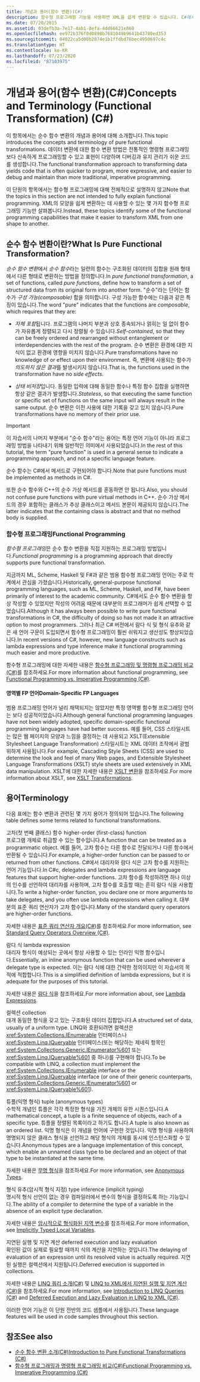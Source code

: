 ```yaml
---
title: 개념과 용어(함수 변환)(C#)
description: 함수형 프로그래밍 기능을 사용하면 XML을 쉽게 변환할 수 있습니다. C#에서의 순수 함수 변환의 개념과 용어에 대해 알아봅니다.
ms.date: 07/20/2015
ms.assetid: 03defb3a-7e17-4ab1-8efa-4dd66621e860
ms.openlocfilehash: ee972b376f0d0898b7681049b9641b43780ed353
ms.sourcegitcommit: 04022ca5d00b2074e1b1ffdbd76bec4950697c4c
ms.translationtype: HT
ms.contentlocale: ko-KR
ms.lasthandoff: 07/23/2020
ms.locfileid: "87103975"
---
```

# <a name="concepts-and-terminology-functional-transformation-c"></a><span data-ttu-id="68ccd-104">개념과 용어(함수 변환)(C#)</span><span class="sxs-lookup"><span data-stu-id="68ccd-104">Concepts and Terminology (Functional Transformation) (C#)</span></span>

<span data-ttu-id="68ccd-105">이 항목에서는 순수 함수 변환의 개념과 용어에 대해 소개합니다.</span><span class="sxs-lookup"><span data-stu-id="68ccd-105">This topic introduces the concepts and terminology of pure functional transformations.</span></span> <span data-ttu-id="68ccd-106">데이터 변환에 대한 함수 변환 방법은 전통적인 명령형 프로그래밍보다 신속하게 프로그래밍할 수 있고 표현이 다양하며 디버깅과 유지 관리가 쉬운 코드를 생성합니다.</span><span class="sxs-lookup"><span data-stu-id="68ccd-106">The functional transformation approach to transforming data yields code that is often quicker to program, more expressive, and easier to debug and maintain than more traditional, imperative programming.</span></span>

<span data-ttu-id="68ccd-107">이 단원의 항목에서는 함수형 프로그래밍에 대해 전체적으로 설명하지 않고</span><span class="sxs-lookup"><span data-stu-id="68ccd-107">Note that the topics in this section are not intended to fully explain functional programming.</span></span> <span data-ttu-id="68ccd-108">XML의 모양을 쉽게 변환하는 데 사용할 수 있는 몇 가지 함수형 프로그래밍 기능만 살펴봅니다.</span><span class="sxs-lookup"><span data-stu-id="68ccd-108">Instead, these topics identify some of the functional programming capabilities that make it easier to transform XML from one shape to another.</span></span>

## <a name="what-is-pure-functional-transformation"></a><span data-ttu-id="68ccd-109">순수 함수 변환이란?</span><span class="sxs-lookup"><span data-stu-id="68ccd-109">What Is Pure Functional Transformation?</span></span>

<span data-ttu-id="68ccd-110">*순수 함수 변환*에서 *순수 함수*라는 일련의 함수는 구조화된 데이터의 집합을 원래 형태에서 다른 형태로 변환하는 방법을 정의합니다.</span><span class="sxs-lookup"><span data-stu-id="68ccd-110">In *pure functional transformation*, a set of functions, called *pure functions*, define how to transform a set of structured data from its original form into another form.</span></span> <span data-ttu-id="68ccd-111">"순수"라는 단어는 함수가 *구성 가능(composable)* 함을 의미합니다. 구성 가능한 함수에는 다음과 같은 특징이 있습니다.</span><span class="sxs-lookup"><span data-stu-id="68ccd-111">The word "pure" indicates that the functions are *composable*, which requires that they are:</span></span>

- <span data-ttu-id="68ccd-112">*자체 포함*됩니다. 프로그램의 나머지 부분과 상호 종속되거나 얽히는 일 없이 함수가 자유롭게 정렬되고 다시 정렬될 수 있습니다.</span><span class="sxs-lookup"><span data-stu-id="68ccd-112">*Self-contained*, so that they can be freely ordered and rearranged without entanglement or interdependencies with the rest of the program.</span></span> <span data-ttu-id="68ccd-113">순수 변환은 환경에 대한 지식이 없고 환경에 영향을 미치지 않습니다.</span><span class="sxs-lookup"><span data-stu-id="68ccd-113">Pure transformations have no knowledge of or effect upon their environment.</span></span> <span data-ttu-id="68ccd-114">즉, 변환에 사용되는 함수가 *의도하지 않은 결과*를 발생시키지 않습니다.</span><span class="sxs-lookup"><span data-stu-id="68ccd-114">That is, the functions used in the transformation have no *side effects*.</span></span>

- <span data-ttu-id="68ccd-115">*상태 비저장*입니다. 동일한 입력에 대해 동일한 함수나 특정 함수 집합을 실행하면 항상 같은 결과가 발생합니다.</span><span class="sxs-lookup"><span data-stu-id="68ccd-115">*Stateless*, so that executing the same function or specific set of functions on the same input will always result in the same output.</span></span> <span data-ttu-id="68ccd-116">순수 변환은 이전 사용에 대한 기록을 갖고 있지 않습니다.</span><span class="sxs-lookup"><span data-stu-id="68ccd-116">Pure transformations have no memory of their prior use.</span></span>

> [!IMPORTANT]
> <span data-ttu-id="68ccd-117">이 자습서의 나머지 부분에서 "순수 함수"라는 용어는 특정 언어 기능이 아니라 프로그래밍 방법을 나타내기 위해 일반적인 의미에서 사용되었습니다.</span><span class="sxs-lookup"><span data-stu-id="68ccd-117">In the rest of this tutorial, the term "pure function" is used in a general sense to indicate a programming approach, and not a specific language feature.</span></span>
>
> <span data-ttu-id="68ccd-118">순수 함수는 C#에서 메서드로 구현되어야 합니다.</span><span class="sxs-lookup"><span data-stu-id="68ccd-118">Note that pure functions must be implemented as methods in C#.</span></span>
>
> <span data-ttu-id="68ccd-119">또한 순수 함수와 C++의 순수 가상 메서드를 혼동하면 안 됩니다.</span><span class="sxs-lookup"><span data-stu-id="68ccd-119">Also, you should not confuse pure functions with pure virtual methods in C++.</span></span> <span data-ttu-id="68ccd-120">순수 가상 메서드의 경우 포함하는 클래스가 추상 클래스이고 메서드 본문이 제공되지 않습니다.</span><span class="sxs-lookup"><span data-stu-id="68ccd-120">The latter indicates that the containing class is abstract and that no method body is supplied.</span></span>

### <a name="functional-programming"></a><span data-ttu-id="68ccd-121">함수형 프로그래밍</span><span class="sxs-lookup"><span data-stu-id="68ccd-121">Functional Programming</span></span>

<span data-ttu-id="68ccd-122">*함수형 프로그래밍*은 순수 함수 변환을 직접 지원하는 프로그래밍 방법입니다.</span><span class="sxs-lookup"><span data-stu-id="68ccd-122">*Functional programming* is a programming approach that directly supports pure functional transformation.</span></span>

<span data-ttu-id="68ccd-123">지금까지 ML, Scheme, Haskell 및 F#과 같은 범용 함수형 프로그래밍 언어는 주로 학계에서 관심을 가졌습니다.</span><span class="sxs-lookup"><span data-stu-id="68ccd-123">Historically, general-purpose functional programming languages, such as ML, Scheme, Haskell, and F#, have been primarily of interest to the academic community.</span></span> <span data-ttu-id="68ccd-124">C#에서도 순수 함수 변환을 항상 작성할 수 있었지만 작성의 어려움 때문에 대부분의 프로그래머가 쉽게 선택할 수 없었습니다.</span><span class="sxs-lookup"><span data-stu-id="68ccd-124">Although it has always been possible to write pure functional transformations in C#, the difficulty of doing so has not made it an attractive option to most programmers.</span></span> <span data-ttu-id="68ccd-125">그러나 최근 C# 버전에서 람다 식 및 형식 유추와 같은 새 언어 구문이 도입되면서 함수형 프로그래밍이 훨씬 쉬워지고 생산성도 향상되었습니다.</span><span class="sxs-lookup"><span data-stu-id="68ccd-125">In recent versions of C#, however, new language constructs such as lambda expressions and type inference make it functional programming much easier and more productive.</span></span>

<span data-ttu-id="68ccd-126">함수형 프로그래밍에 대한 자세한 내용은 [함수형 프로그래밍 및 명령형 프로그래밍 비교(C#)](./functional-programming-vs-imperative-programming.md)를 참조하세요.</span><span class="sxs-lookup"><span data-stu-id="68ccd-126">For more information about functional programming, see [Functional Programming vs. Imperative Programming (C#)](./functional-programming-vs-imperative-programming.md).</span></span>

#### <a name="domain-specific-fp-languages"></a><span data-ttu-id="68ccd-127">영역별 FP 언어</span><span class="sxs-lookup"><span data-stu-id="68ccd-127">Domain-Specific FP Languages</span></span>

<span data-ttu-id="68ccd-128">범용 프로그래밍 언어가 널리 채택되지는 않았지만 특정 영역별 함수형 프로그래밍 언어는 보다 성공적이었습니다.</span><span class="sxs-lookup"><span data-stu-id="68ccd-128">Although general functional programming languages have not been widely adopted, specific domain-specific functional programming languages have had better success.</span></span> <span data-ttu-id="68ccd-129">예를 들어, CSS 스타일시트는 많은 웹 페이지의 모양과 느낌을 결정하는 데 사용되고 XSLT(Extensible Stylesheet Language Transformation) 스타일시트는 XML 데이터 조작에서 광범위하게 사용됩니다.</span><span class="sxs-lookup"><span data-stu-id="68ccd-129">For example, Cascading Style Sheets (CSS) are used to determine the look and feel of many Web pages, and Extensible Stylesheet Language Transformations (XSLT) style sheets are used extensively in XML data manipulation.</span></span> <span data-ttu-id="68ccd-130">XSLT에 대한 자세한 내용은 [XSLT 변환](../../../../standard/data/xml/xslt-transformations.md)을 참조하세요.</span><span class="sxs-lookup"><span data-stu-id="68ccd-130">For more information about XSLT, see [XSLT Transformations](../../../../standard/data/xml/xslt-transformations.md).</span></span>

## <a name="terminology"></a><span data-ttu-id="68ccd-131">용어</span><span class="sxs-lookup"><span data-stu-id="68ccd-131">Terminology</span></span>

<span data-ttu-id="68ccd-132">다음 표에는 함수 변환과 관련된 몇 가지 용어가 정의되어 있습니다.</span><span class="sxs-lookup"><span data-stu-id="68ccd-132">The following table defines some terms related to functional transformations.</span></span>

<span data-ttu-id="68ccd-133">고차(첫 번째 클래스) 함수 </span><span class="sxs-lookup"><span data-stu-id="68ccd-133">higher-order (first-class) function </span></span>\
<span data-ttu-id="68ccd-134">프로그램 개체로 취급할 수 있는 함수입니다.</span><span class="sxs-lookup"><span data-stu-id="68ccd-134">A function that can be treated as a programmatic object.</span></span> <span data-ttu-id="68ccd-135">예를 들어, 고차 함수는 다른 함수로 전달되거나 다른 함수에서 반환될 수 있습니다.</span><span class="sxs-lookup"><span data-stu-id="68ccd-135">For example, a higher-order function can be passed to or returned from other functions.</span></span> <span data-ttu-id="68ccd-136">C#에서 대리자와 람다 식은 고차 함수를 지원하는 언어 기능입니다.</span><span class="sxs-lookup"><span data-stu-id="68ccd-136">In C#c, delegates and lambda expressions are language features that support higher-order functions.</span></span> <span data-ttu-id="68ccd-137">고차 함수를 작성하려면 하나 이상의 인수를 선언하여 대리자를 사용하며, 고차 함수를 호출할 때는 흔히 람다 식을 사용합니다.</span><span class="sxs-lookup"><span data-stu-id="68ccd-137">To write a higher-order function, you declare one or more arguments to take delegates, and you often use lambda expressions when calling it.</span></span> <span data-ttu-id="68ccd-138">대부분의 표준 쿼리 연산자가 고차 함수입니다.</span><span class="sxs-lookup"><span data-stu-id="68ccd-138">Many of the standard query operators are higher-order functions.</span></span>

<span data-ttu-id="68ccd-139">자세한 내용은 [표준 쿼리 연산자 개요(C#)](./standard-query-operators-overview.md)를 참조하세요.</span><span class="sxs-lookup"><span data-stu-id="68ccd-139">For more information, see [Standard Query Operators Overview (C#)](./standard-query-operators-overview.md).</span></span>

<span data-ttu-id="68ccd-140">람다 식 </span><span class="sxs-lookup"><span data-stu-id="68ccd-140">lambda expression </span></span>\
<span data-ttu-id="68ccd-141">대리자 형식이 예상되는 곳에서 항상 사용할 수 있는 인라인 익명 함수입니다.</span><span class="sxs-lookup"><span data-stu-id="68ccd-141">Essentially, an inline anonymous function that can be used wherever a delegate type is expected.</span></span> <span data-ttu-id="68ccd-142">이는 람다 식에 대한 간략한 정의이지만 이 자습서의 목적에 적합합니다.</span><span class="sxs-lookup"><span data-stu-id="68ccd-142">This is a simplified definition of lambda expressions, but it is adequate for the purposes of this tutorial.</span></span>

<span data-ttu-id="68ccd-143">자세한 내용은 [람다 식](../../statements-expressions-operators/lambda-expressions.md)을 참조하세요.</span><span class="sxs-lookup"><span data-stu-id="68ccd-143">For more information about, see [Lambda Expressions](../../statements-expressions-operators/lambda-expressions.md).</span></span>

<span data-ttu-id="68ccd-144">컬렉션 </span><span class="sxs-lookup"><span data-stu-id="68ccd-144">collection </span></span>\
<span data-ttu-id="68ccd-145">대개 동일한 형식을 갖고 있는 구조화된 데이터 집합입니다.</span><span class="sxs-lookup"><span data-stu-id="68ccd-145">A structured set of data, usually of a uniform type.</span></span> <span data-ttu-id="68ccd-146">LINQ와 호환되려면 컬렉션은 <xref:System.Collections.IEnumerable> 인터페이스나 <xref:System.Linq.IQueryable> 인터페이스(또는 해당하는 제네릭 항목인 <xref:System.Collections.Generic.IEnumerator%601> 또는 <xref:System.Linq.IQueryable%601> 중 하나)를 구현해야 합니다.</span><span class="sxs-lookup"><span data-stu-id="68ccd-146">To be compatible with LINQ, a collection must implement the <xref:System.Collections.IEnumerable> interface or the <xref:System.Linq.IQueryable> interface (or one of their generic counterparts, <xref:System.Collections.Generic.IEnumerator%601> or <xref:System.Linq.IQueryable%601>).</span></span>

<span data-ttu-id="68ccd-147">튜플(익명 형식) </span><span class="sxs-lookup"><span data-stu-id="68ccd-147">tuple (anonymous types) </span></span>\
<span data-ttu-id="68ccd-148">수학적 개념인 튜플은 각각 특정한 형식을 가진 개체의 유한 시퀀스입니다.</span><span class="sxs-lookup"><span data-stu-id="68ccd-148">A mathematical concept, a tuple is a finite sequence of objects, each of a specific type.</span></span> <span data-ttu-id="68ccd-149">튜플을 정렬된 목록이라고 하기도 합니다.</span><span class="sxs-lookup"><span data-stu-id="68ccd-149">A tuple is also known as an ordered list.</span></span> <span data-ttu-id="68ccd-150">익명 형식은 이 개념을 언어에 구현한 것입니다. 익명 형식을 사용하여 명명되지 않은 클래스 형식을 선언하고 해당 형식의 개체를 동시에 인스턴스화할 수 있습니다.</span><span class="sxs-lookup"><span data-stu-id="68ccd-150">Anonymous types are a language implementation of this concept, which enable an unnamed class type to be declared and an object of that type to be instantiated at the same time.</span></span>

<span data-ttu-id="68ccd-151">자세한 내용은 [무명 형식](../../classes-and-structs/anonymous-types.md)을 참조하세요.</span><span class="sxs-lookup"><span data-stu-id="68ccd-151">For more information, see [Anonymous Types](../../classes-and-structs/anonymous-types.md).</span></span>

<span data-ttu-id="68ccd-152">형식 유추(암시적 형식 지정) </span><span class="sxs-lookup"><span data-stu-id="68ccd-152">type inference (implicit typing) </span></span>\
<span data-ttu-id="68ccd-153">명시적 형식 선언이 없는 경우 컴파일러에서 변수의 형식을 결정하도록 하는 기능입니다.</span><span class="sxs-lookup"><span data-stu-id="68ccd-153">The ability of a compiler to determine the type of a variable in the absence of an explicit type declaration.</span></span>

<span data-ttu-id="68ccd-154">자세한 내용은 [암시적으로 형식화된 지역 변수](../../classes-and-structs/implicitly-typed-local-variables.md)를 참조하세요.</span><span class="sxs-lookup"><span data-stu-id="68ccd-154">For more information, see [Implicitly Typed Local Variables](../../classes-and-structs/implicitly-typed-local-variables.md).</span></span>

<span data-ttu-id="68ccd-155">지연된 실행 및 지연 계산 </span><span class="sxs-lookup"><span data-stu-id="68ccd-155">deferred execution and lazy evaluation </span></span>\
<span data-ttu-id="68ccd-156">확인된 값이 실제로 필요할 때까지 식의 계산을 지연하는 것입니다.</span><span class="sxs-lookup"><span data-stu-id="68ccd-156">The delaying of evaluation of an expression until its resolved value is actually required.</span></span> <span data-ttu-id="68ccd-157">지연된 실행은 컬렉션에서 지원됩니다.</span><span class="sxs-lookup"><span data-stu-id="68ccd-157">Deferred execution is supported in collections.</span></span>

<span data-ttu-id="68ccd-158">자세한 내용은 [LINQ 쿼리 소개(C#)](./introduction-to-linq-queries.md) 및 [LINQ to XML에서 지연된 실행 및 지연 계산(C#)](./deferred-execution-and-lazy-evaluation-in-linq-to-xml.md)을 참조하세요.</span><span class="sxs-lookup"><span data-stu-id="68ccd-158">For more information, see [Introduction to LINQ Queries (C#)](./introduction-to-linq-queries.md) and [Deferred Execution and Lazy Evaluation in LINQ to XML (C#)](./deferred-execution-and-lazy-evaluation-in-linq-to-xml.md).</span></span>

<span data-ttu-id="68ccd-159">이러한 언어 기능은 이 단원 전반의 코드 샘플에서 사용됩니다.</span><span class="sxs-lookup"><span data-stu-id="68ccd-159">These language features will be used in code samples throughout this section.</span></span>

## <a name="see-also"></a><span data-ttu-id="68ccd-160">참조</span><span class="sxs-lookup"><span data-stu-id="68ccd-160">See also</span></span>

- [<span data-ttu-id="68ccd-161">순수 함수 변환 소개(C#)</span><span class="sxs-lookup"><span data-stu-id="68ccd-161">Introduction to Pure Functional Transformations (C#)</span></span>](./introduction-to-pure-functional-transformations.md)
- [<span data-ttu-id="68ccd-162">함수형 프로그래밍과 명령형 프로그래밍 비교(C#)</span><span class="sxs-lookup"><span data-stu-id="68ccd-162">Functional Programming vs. Imperative Programming (C#)</span></span>](./functional-programming-vs-imperative-programming.md)
